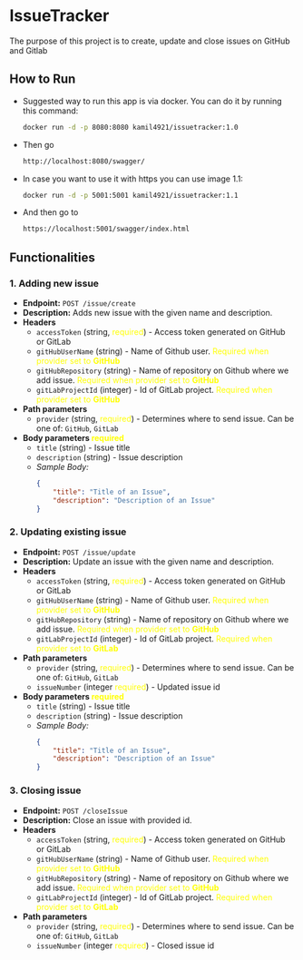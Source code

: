 # IssueTracker
The purpose of this project is to create, update and close issues on GitHub and Gitlab

## How to Run

- Suggested way to run this app is via docker. You can do it by running this command:
  ```bash
  docker run -d -p 8080:8080 kamil4921/issuetracker:1.0
- Then go
  ```bash
  http://localhost:8080/swagger/
- In case you want to use it with https you can use image 1.1:
  ```bash
  docker run -d -p 5001:5001 kamil4921/issuetracker:1.1
- And then go to
  ```bash
  https://localhost:5001/swagger/index.html
## Functionalities

### 1. Adding new issue 
- **Endpoint:** `POST /issue/create` 
- **Description:** Adds new issue with the given name and description. 
- **Headers**
  - `accessToken` (string, <span style="color: yellow;">required</span>) - Access token generated on GitHub or GitLab
  - `gitHubUserName` (string) - Name of Github user. <span style="color: yellow;">Required when provider set to **GitHub**</span>
  - `gitHubRepository` (string) - Name of repository on Github where we add issue. <span style="color: yellow;">Required when provider set to **GitHub**</span>
  - `gitLabProjectId` (integer) - Id of GitLab project. <span style="color: yellow;">Required when provider set to **GitHub**</span>
- **Path parameters**
  - `provider` (string, <span style="color: yellow;">required</span>) - Determines where to send issue. Can be one of: `GitHub`, `GitLab`
- **Body parameters <span style="color: yellow;">required</span>** 
  - `title` (string) - Issue title
  - `description` (string) - Issue description 
  - *Sample Body:*
    ```json
    {
        "title": "Title of an Issue",
        "description": "Description of an Issue"
    }
  
### 2. Updating existing issue
- **Endpoint:** `POST /issue/update`
- **Description:** Update an issue with the given name and description.
- **Headers**
    - `accessToken` (string, <span style="color: yellow;">required</span>) - Access token generated on GitHub or GitLab
    - `gitHubUserName` (string) - Name of Github user. <span style="color: yellow;">Required when provider set to **GitHub**</span>
    - `gitHubRepository` (string) - Name of repository on Github where we add issue. <span style="color: yellow;">Required when provider set to **GitHub**</span>
    - `gitLabProjectId` (integer) - Id of GitLab project. <span style="color: yellow;">Required when provider set to **GitLab**</span>
- **Path parameters**
    - `provider` (string, <span style="color: yellow;">required</span>) - Determines where to send issue. Can be one of: `GitHub`, `GitLab`
    - `issueNumber` (integer <span style="color: yellow;">required</span>) - Updated issue id
- **Body parameters <span style="color: yellow;">required</span>**
    - `title` (string) - Issue title
    - `description` (string) - Issue description
    - *Sample Body:*
      ```json
      {
          "title": "Title of an Issue",
          "description": "Description of an Issue"
      }
### 3. Closing issue
- **Endpoint:** `POST /closeIssue`
- **Description:** Close an issue with provided id.
- **Headers**
    - `accessToken` (string, <span style="color: yellow;">required</span>) - Access token generated on GitHub or GitLab
    - `gitHubUserName` (string) - Name of Github user. <span style="color: yellow;">Required when provider set to **GitHub**</span>
    - `gitHubRepository` (string) - Name of repository on Github where we add issue. <span style="color: yellow;">Required when provider set to **GitHub**</span>
    - `gitLabProjectId` (integer) - Id of GitLab project. <span style="color: yellow;">Required when provider set to **GitLab**</span>
- **Path parameters**
    - `provider` (string, <span style="color: yellow;">required</span>) - Determines where to send issue. Can be one of: `GitHub`, `GitLab`
    - `issueNumber` (integer <span style="color: yellow;">required</span>) - Closed issue id

